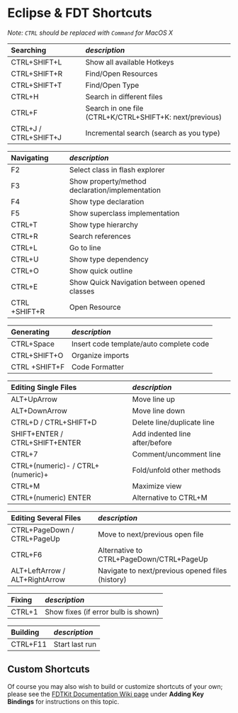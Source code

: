 # Eclipse & FDT Shortcuts #

_Note: `CTRL` should be replaced with `Command` for MacOS X_

| **Searching** | _description_ |
|:--------------|:--------------|
| CTRL+SHIFT+L | Show all available Hotkeys |
| CTRL+SHIFT+R | Find/Open Resources |
| CTRL+SHIFT+T | Find/Open Type |
| CTRL+H | Search in different files |
| CTRL+F | Search in one file (CTRL+K/CTRL+SHIFT+K: next/previous) |
| CTRL+J / CTRL+SHIFT+J | Incremental search (search as you type) |


| **Navigating** | _description_ |
|:---------------|:--------------|
| F2 | Select class in flash explorer |
| F3 | Show property/method declaration/implementation |
| F4 | Show type declaration |
| F5 | Show superclass implementation |
| CTRL+T | Show type hierarchy |
| CTRL+R | Search references |
| CTRL+L | Go to line |
| CTRL+U | Show type dependency |
| CTRL+O | Show quick outline |
| CTRL+E | Show Quick Navigation between opened classes |
| CTRL +SHIFT+R | Open Resource |

| **Generating**  | _description_  |
|:----------------|:---------------|
| CTRL+Space | Insert code template/auto complete code |
| CTRL+SHIFT+O | Organize imports |
| CTRL +SHIFT+F | Code Formatter |

| **Editing Single Files** | _description_  |
|:-------------------------|:---------------|
| ALT+UpArrow | Move line up |
| ALT+DownArrow | Move line down |
| CTRL+D / CTRL+SHIFT+D | Delete line/duplicate line |
| SHIFT+ENTER / CTRL+SHIFT+ENTER | Add indented line after/before |
| CTRL+7 | Comment/uncomment line |
| CTRL+(numeric)- / CTRL+(numeric)+ | Fold/unfold other methods |
| CTRL+M | Maximize view |
| CTRL+(numeric) ENTER | Alternative to CTRL+M |

| **Editing Several Files** | _description_  |
|:--------------------------|:---------------|
| CTRL+PageDown / CTRL+PageUp | Move to next/previous open file |
| CTRL+F6 | Alternative to CTRL+PageDown/CTRL+PageUp |
| ALT+LeftArrow / ALT+RightArrow | Navigate to next/previous opened files (history) |

| **Fixing** | _description_  |
|:-----------|:---------------|
| CTRL+1 | Show fixes (if error bulb is shown) |

| **Building** | _description_  |
|:-------------|:---------------|
| CTRL+F11 | Start last run |


## Custom Shortcuts ##
Of course you may also wish to build or customize shortcuts of your own; please see the [FDTKit Documentation Wiki page](http://code.google.com/p/fdtkit/wiki/Documentation) under **Adding Key Bindings** for instructions on this topic.













